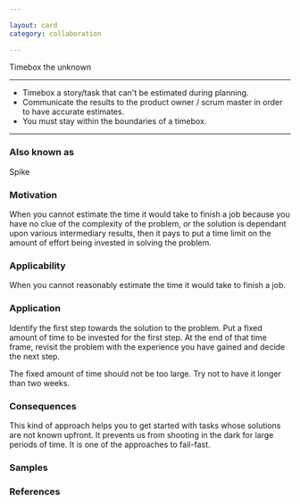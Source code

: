 ```yaml
---

layout: card
category: collaboration

---
```


Timebox the unknown

---


* Timebox a story/task that can't be estimated during planning.
* Communicate the results to the product owner / scrum master in order to have accurate estimates.
* You must stay within the boundaries of a timebox.

---

### Also known as

Spike

### Motivation

When you cannot estimate the time it would take to finish a job because you have no clue of the complexity of the problem, or the solution is dependant upon various intermediary results, then it pays to put a time limit on the amount of effort being invested in solving the problem.

### Applicability

When you cannot reasonably estimate the time it would take to finish a job.

### Application

Identify the first step towards the solution to the problem. Put a fixed amount of time to be invested for the first step. At the end of that time frame, revisit the problem with the experience you have gained and decide the next step.

The fixed amount of time should not be too large. Try not to have it longer than two weeks.

### Consequences

This kind of approach helps you to get started with tasks whose solutions are not known upfront. It prevents us from shooting in the dark for large periods of time. It is one of the approaches to fail-fast.

### Samples

### References
